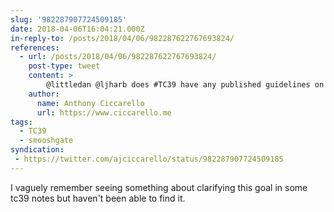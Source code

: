 ```yaml
---
slug: '982287907724509185'
date: 2018-04-06T16:04:21.000Z
in-reply-to: /posts/2018/04/06/982287622767693824/
references:
  - url: /posts/2018/04/06/982287622767693824/
    post-type: tweet
    content: >
        @littledan @ljharb does #TC39 have any published guidelines on the meaning and motivation for "don't break the web"? Then tc39 could point to that rather than repeatedly discussing on proposals like global &amp; #smooshgate
    author:
      name: Anthony Ciccarello
      url: https://www.ciccarello.me
tags:
  - TC39
  - smooshgate
syndication:
 - https://twitter.com/ajciccarello/status/982287907724509185
---
```


I vaguely remember seeing something about clarifying this goal in some tc39 notes but haven't been able to find it.
